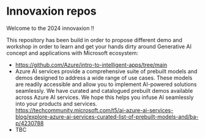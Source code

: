 # Innovaxion repos
Welcome to the 2024 innovaxion !!

This repository has been build in order to propose different demo and workshop in order to learn and get your hands dirty around Generative AI concept and applications with Microsoft ecosystem:
- https://github.com/Azure/intro-to-intelligent-apps/tree/main
- Azure AI services provide a comprehensive suite of prebuilt models and demos designed to address a wide range of use cases. These models are readily accessible and allow you to implement AI-powered solutions seamlessly. We have curated and catalogued prebuilt demos available across Azure AI services. We hope this helps you infuse AI seamlessly into your products and services. https://techcommunity.microsoft.com/t5/ai-azure-ai-services-blog/explore-azure-ai-services-curated-list-of-prebuilt-models-and/ba-p/4230788
- TBC
